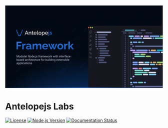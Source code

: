 ![AntelopeJS](.github/social-card.png)

# Antelopejs Labs

[![License](https://img.shields.io/badge/License-Apache_2.0-blue.svg)](https://opensource.org/licenses/Apache-2.0)
[![Node.js Version](https://img.shields.io/badge/node-%3E%3D18.0.0-brightgreen)](https://nodejs.org/)
[![Documentation Status](https://img.shields.io/badge/docs-latest-brightgreen)](https://antelopejs.com)
